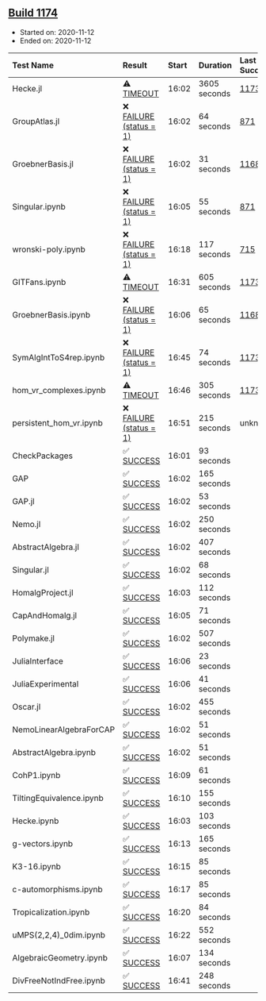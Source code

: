 ## [Build 1174](https://oscarci.mathematik.uni-kl.de/job/oscar-stable/1174/)

* Started on: 2020-11-12
* Ended on: 2020-11-12

| Test Name    | Result | Start | Duration | Last Success | First Failure |
|:-------------|:-------|:------|:---------|:-------------|:--------------|
| Hecke.jl | ⚠ [TIMEOUT](https://oscarci.mathematik.uni-kl.de/job/oscar-stable/1174/artifact/logs/build-1174/Hecke.jl.log) | 16:02 | 3605 seconds | [1173](https://oscarci.mathematik.uni-kl.de/job/oscar-stable/1173/) | [1174](https://oscarci.mathematik.uni-kl.de/job/oscar-stable/1174/) |
| GroupAtlas.jl | ❌ [FAILURE (status = 1)](https://oscarci.mathematik.uni-kl.de/job/oscar-stable/1174/artifact/logs/build-1174/GroupAtlas.jl.log) | 16:02 | 64 seconds | [871](https://oscarci.mathematik.uni-kl.de/job/oscar-stable/871/) | [872](https://oscarci.mathematik.uni-kl.de/job/oscar-stable/872/) |
| GroebnerBasis.jl | ❌ [FAILURE (status = 1)](https://oscarci.mathematik.uni-kl.de/job/oscar-stable/1174/artifact/logs/build-1174/GroebnerBasis.jl.log) | 16:02 | 31 seconds | [1168](https://oscarci.mathematik.uni-kl.de/job/oscar-stable/1168/) | [1169](https://oscarci.mathematik.uni-kl.de/job/oscar-stable/1169/) |
| Singular.ipynb | ❌ [FAILURE (status = 1)](https://oscarci.mathematik.uni-kl.de/job/oscar-stable/1174/artifact/logs/build-1174/Singular.ipynb.log) | 16:05 | 55 seconds | [871](https://oscarci.mathematik.uni-kl.de/job/oscar-stable/871/) | [872](https://oscarci.mathematik.uni-kl.de/job/oscar-stable/872/) |
| wronski-poly.ipynb | ❌ [FAILURE (status = 1)](https://oscarci.mathematik.uni-kl.de/job/oscar-stable/1174/artifact/logs/build-1174/wronski-poly.ipynb.log) | 16:18 | 117 seconds | [715](https://oscarci.mathematik.uni-kl.de/job/oscar-stable/715/) | [716](https://oscarci.mathematik.uni-kl.de/job/oscar-stable/716/) |
| GITFans.ipynb | ⚠ [TIMEOUT](https://oscarci.mathematik.uni-kl.de/job/oscar-stable/1174/artifact/logs/build-1174/GITFans.ipynb.log) | 16:31 | 605 seconds | [1173](https://oscarci.mathematik.uni-kl.de/job/oscar-stable/1173/) | [1174](https://oscarci.mathematik.uni-kl.de/job/oscar-stable/1174/) |
| GroebnerBasis.ipynb | ❌ [FAILURE (status = 1)](https://oscarci.mathematik.uni-kl.de/job/oscar-stable/1174/artifact/logs/build-1174/GroebnerBasis.ipynb.log) | 16:06 | 65 seconds | [1168](https://oscarci.mathematik.uni-kl.de/job/oscar-stable/1168/) | [1169](https://oscarci.mathematik.uni-kl.de/job/oscar-stable/1169/) |
| SymAlgIntToS4rep.ipynb | ❌ [FAILURE (status = 1)](https://oscarci.mathematik.uni-kl.de/job/oscar-stable/1174/artifact/logs/build-1174/SymAlgIntToS4rep.ipynb.log) | 16:45 | 74 seconds | [1173](https://oscarci.mathematik.uni-kl.de/job/oscar-stable/1173/) | [1174](https://oscarci.mathematik.uni-kl.de/job/oscar-stable/1174/) |
| hom_vr_complexes.ipynb | ⚠ [TIMEOUT](https://oscarci.mathematik.uni-kl.de/job/oscar-stable/1174/artifact/logs/build-1174/hom_vr_complexes.ipynb.log) | 16:46 | 305 seconds | [1173](https://oscarci.mathematik.uni-kl.de/job/oscar-stable/1173/) | [1174](https://oscarci.mathematik.uni-kl.de/job/oscar-stable/1174/) |
| persistent_hom_vr.ipynb | ❌ [FAILURE (status = 1)](https://oscarci.mathematik.uni-kl.de/job/oscar-stable/1174/artifact/logs/build-1174/persistent_hom_vr.ipynb.log) | 16:51 | 215 seconds | unknown | unknown |
| CheckPackages | ✅ [SUCCESS](https://oscarci.mathematik.uni-kl.de/job/oscar-stable/1174/artifact/logs/build-1174/CheckPackages.log) | 16:01 | 93 seconds |  |  |
| GAP | ✅ [SUCCESS](https://oscarci.mathematik.uni-kl.de/job/oscar-stable/1174/artifact/logs/build-1174/GAP.log) | 16:02 | 165 seconds |  |  |
| GAP.jl | ✅ [SUCCESS](https://oscarci.mathematik.uni-kl.de/job/oscar-stable/1174/artifact/logs/build-1174/GAP.jl.log) | 16:02 | 53 seconds |  |  |
| Nemo.jl | ✅ [SUCCESS](https://oscarci.mathematik.uni-kl.de/job/oscar-stable/1174/artifact/logs/build-1174/Nemo.jl.log) | 16:02 | 250 seconds |  |  |
| AbstractAlgebra.jl | ✅ [SUCCESS](https://oscarci.mathematik.uni-kl.de/job/oscar-stable/1174/artifact/logs/build-1174/AbstractAlgebra.jl.log) | 16:02 | 407 seconds |  |  |
| Singular.jl | ✅ [SUCCESS](https://oscarci.mathematik.uni-kl.de/job/oscar-stable/1174/artifact/logs/build-1174/Singular.jl.log) | 16:02 | 68 seconds |  |  |
| HomalgProject.jl | ✅ [SUCCESS](https://oscarci.mathematik.uni-kl.de/job/oscar-stable/1174/artifact/logs/build-1174/HomalgProject.jl.log) | 16:03 | 112 seconds |  |  |
| CapAndHomalg.jl | ✅ [SUCCESS](https://oscarci.mathematik.uni-kl.de/job/oscar-stable/1174/artifact/logs/build-1174/CapAndHomalg.jl.log) | 16:05 | 71 seconds |  |  |
| Polymake.jl | ✅ [SUCCESS](https://oscarci.mathematik.uni-kl.de/job/oscar-stable/1174/artifact/logs/build-1174/Polymake.jl.log) | 16:02 | 507 seconds |  |  |
| JuliaInterface | ✅ [SUCCESS](https://oscarci.mathematik.uni-kl.de/job/oscar-stable/1174/artifact/logs/build-1174/JuliaInterface.log) | 16:06 | 23 seconds |  |  |
| JuliaExperimental | ✅ [SUCCESS](https://oscarci.mathematik.uni-kl.de/job/oscar-stable/1174/artifact/logs/build-1174/JuliaExperimental.log) | 16:06 | 41 seconds |  |  |
| Oscar.jl | ✅ [SUCCESS](https://oscarci.mathematik.uni-kl.de/job/oscar-stable/1174/artifact/logs/build-1174/Oscar.jl.log) | 16:02 | 455 seconds |  |  |
| NemoLinearAlgebraForCAP | ✅ [SUCCESS](https://oscarci.mathematik.uni-kl.de/job/oscar-stable/1174/artifact/logs/build-1174/NemoLinearAlgebraForCAP.log) | 16:02 | 51 seconds |  |  |
| AbstractAlgebra.ipynb | ✅ [SUCCESS](https://oscarci.mathematik.uni-kl.de/job/oscar-stable/1174/artifact/logs/build-1174/AbstractAlgebra.ipynb.log) | 16:02 | 51 seconds |  |  |
| CohP1.ipynb | ✅ [SUCCESS](https://oscarci.mathematik.uni-kl.de/job/oscar-stable/1174/artifact/logs/build-1174/CohP1.ipynb.log) | 16:09 | 61 seconds |  |  |
| TiltingEquivalence.ipynb | ✅ [SUCCESS](https://oscarci.mathematik.uni-kl.de/job/oscar-stable/1174/artifact/logs/build-1174/TiltingEquivalence.ipynb.log) | 16:10 | 155 seconds |  |  |
| Hecke.ipynb | ✅ [SUCCESS](https://oscarci.mathematik.uni-kl.de/job/oscar-stable/1174/artifact/logs/build-1174/Hecke.ipynb.log) | 16:03 | 103 seconds |  |  |
| g-vectors.ipynb | ✅ [SUCCESS](https://oscarci.mathematik.uni-kl.de/job/oscar-stable/1174/artifact/logs/build-1174/g-vectors.ipynb.log) | 16:13 | 165 seconds |  |  |
| K3-16.ipynb | ✅ [SUCCESS](https://oscarci.mathematik.uni-kl.de/job/oscar-stable/1174/artifact/logs/build-1174/K3-16.ipynb.log) | 16:15 | 85 seconds |  |  |
| c-automorphisms.ipynb | ✅ [SUCCESS](https://oscarci.mathematik.uni-kl.de/job/oscar-stable/1174/artifact/logs/build-1174/c-automorphisms.ipynb.log) | 16:17 | 85 seconds |  |  |
| Tropicalization.ipynb | ✅ [SUCCESS](https://oscarci.mathematik.uni-kl.de/job/oscar-stable/1174/artifact/logs/build-1174/Tropicalization.ipynb.log) | 16:20 | 84 seconds |  |  |
| uMPS(2,2,4)_0dim.ipynb | ✅ [SUCCESS](https://oscarci.mathematik.uni-kl.de/job/oscar-stable/1174/artifact/logs/build-1174/uMPS-2-2-4-_0dim.ipynb.log) | 16:22 | 552 seconds |  |  |
| AlgebraicGeometry.ipynb | ✅ [SUCCESS](https://oscarci.mathematik.uni-kl.de/job/oscar-stable/1174/artifact/logs/build-1174/AlgebraicGeometry.ipynb.log) | 16:07 | 134 seconds |  |  |
| DivFreeNotIndFree.ipynb | ✅ [SUCCESS](https://oscarci.mathematik.uni-kl.de/job/oscar-stable/1174/artifact/logs/build-1174/DivFreeNotIndFree.ipynb.log) | 16:41 | 248 seconds |  |  |
